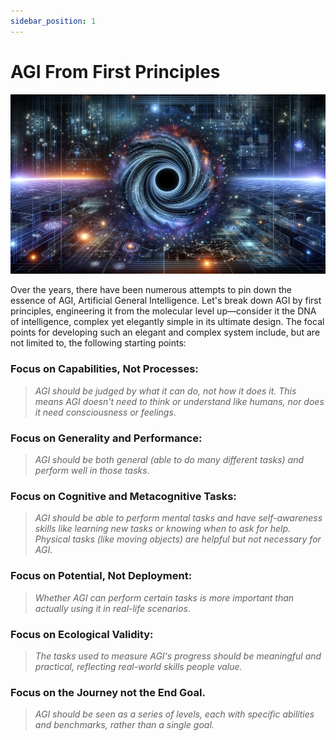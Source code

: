 ```yaml
---
sidebar_position: 1
---
```


# AGI From First Principles 
![Focus points for AGI](../../../static/img/meme/AGIasBlackhole.png 'AGI From First Principles')

Over the years, there have been numerous attempts to pin down the essence of AGI, Artificial General Intelligence. Let's break down AGI by first principles, engineering it from the molecular level up—consider it the DNA of intelligence, complex yet elegantly simple in its ultimate design. The focal points for developing such an elegant and complex system include, but are not limited to, the following starting points:

### Focus on Capabilities, Not Processes: 
>*AGI should be judged by what it can do, not how it does it. This means AGI doesn't need to think or understand like humans, nor does it need consciousness or feelings*.

### Focus on Generality and Performance: 
>*AGI should be both general (able to do many different tasks) and perform well in those tasks*.

### Focus on Cognitive and Metacognitive Tasks: 
>*AGI should be able to perform mental tasks and have self-awareness skills like learning new tasks or knowing when to ask for help. Physical tasks (like moving objects) are helpful but not necessary for AGI.*

### Focus on Potential, Not Deployment: 
>*Whether AGI can perform certain tasks is more important than actually using it in real-life scenarios*.

### Focus on Ecological Validity: 
>*The tasks used to measure AGI's progress should be meaningful and practical, reflecting real-world skills people value.*

### Focus on the Journey not the End Goal. 
>*AGI should be seen as a series of levels, each with specific abilities and benchmarks, rather than a single goal.*

